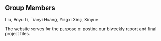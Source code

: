 ## Group Members

Liu, Boyu
Li, Tianyi
Huang, Yingxi
Xing, Xinyue


The website serves for the purpose of posting our biweekly report and final project files. 
